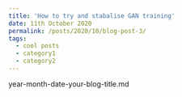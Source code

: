 ```yaml
---
title: 'How to try and stabalise GAN training'
date: 11th October 2020
permalink: /posts/2020/10/blog-post-3/
tags:
  - cool posts
  - category1
  - category2
---
```


year-month-date-your-blog-title.md
